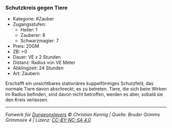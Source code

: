 ### Schutzkreis gegen Tiere

- Kategorie: #Zauber
- Zugangsstufen:
  - Heiler: 1
  - Zauberer: 8
  - Schwarzmagier: 7
- Preis: 20GM
- ZB: +0
- Dauer: VE x 2 Stunden
- Distanz: Radius von VE Meter
- Abklingzeit: 24 Stunden
- Art: Zaubern



Erschafft ein unsichtbares stationäres kuppelförmiges Schutzfeld, das normale Tiere davon abschreckt, es zu betreten. Tiere, die sich beim Wirken im Radius befinden, sind davon nicht betroffen, werden es aber, sobald sie den Kreis verlassen.

---

_Fanwerk für [Dungeonslayers](https://www.dungeonslayers.net/) © Christian Kennig | Quelle: Bruder Grimms Grimmoire 4 | Lizenz: [CC-BY-NC-SA 4.0](https://creativecommons.org/licenses/by-nc-sa/4.0/deed.de)_
